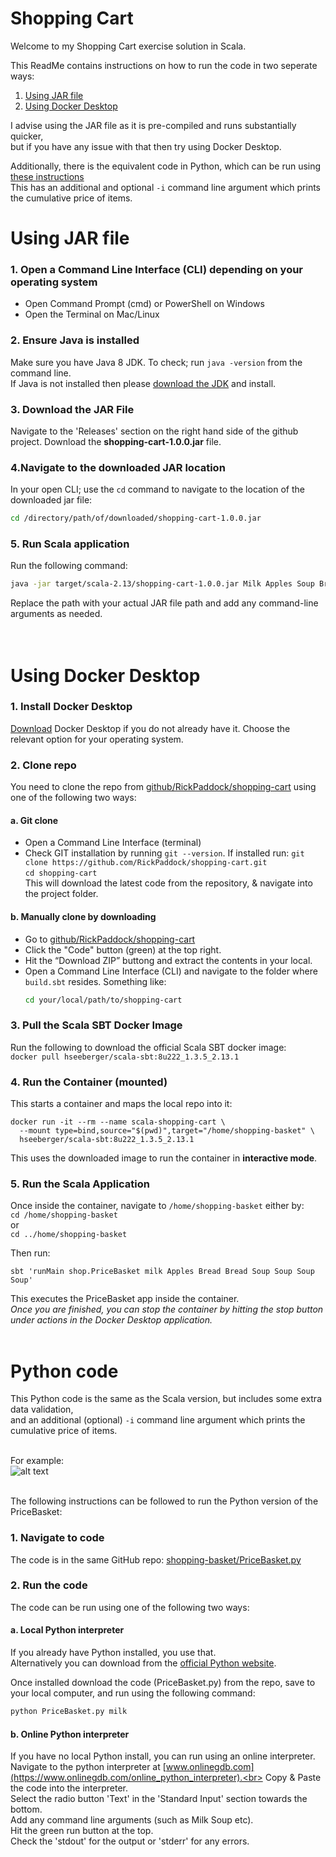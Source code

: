 # Shopping Cart
Welcome to my Shopping Cart exercise solution in Scala.<br>

This ReadMe contains instructions on how to run the code in two seperate ways:
1. [Using JAR file](#Using-JAR-file) 
2. [Using Docker Desktop](#Using-Docker-Desktop) 
 
I advise using the JAR file as it is pre-compiled and runs substantially quicker,<br> 
but if you have any issue with that then try using Docker Desktop.

Additionally, there is the equivalent code in Python, which can be run using [these instructions](#Python-code)<br>
This has an additional and optional `-i` command line argument which prints the cumulative price of items.

# Using JAR file

### 1. Open a Command Line Interface (CLI) depending on your operating system
- Open Command Prompt (cmd) or PowerShell on Windows
- Open the Terminal on Mac/Linux

### 2. Ensure Java is installed
Make sure you have Java 8 JDK. To check; run `java -version` from the command line.<br>
If Java is not installed then please [download the JDK](https://www.oracle.com/java/technologies/downloads/#java8) and install.

### 3. Download the JAR File
Navigate to the 'Releases' section on the right hand side of the github project.
Download the <b>shopping-cart-1.0.0.jar</b> file.<br>

### 4.Navigate to the downloaded JAR location 
In your open CLI; use the `cd` command to navigate to the location of the downloaded jar file:<br>
``` sh
cd /directory/path/of/downloaded/shopping-cart-1.0.0.jar
```

### 5. Run Scala application
Run the following command:<br>
``` sh
java -jar target/scala-2.13/shopping-cart-1.0.0.jar Milk Apples Soup Bread
```

Replace the path with your actual JAR file path and add any command-line arguments as needed.<br><br><br>

# Using Docker Desktop


### 1. Install Docker Desktop
[Download](https://www.docker.com/products/docker-desktop/) Docker Desktop if you do not already have it. Choose the relevant option for your operating system. 

### 2. Clone repo
You need to clone the repo from [github/RickPaddock/shopping-cart](https://github.com/RickPaddock/shopping-cart) using one of the following two ways:

#### a. Git clone
- Open a Command Line Interface (terminal)
- Check GIT installation by running `git --version`. If installed run:
```git clone https://github.com/RickPaddock/shopping-cart.git```<br>
```cd shopping-cart```<br>
This will download the latest code from the repository, & navigate into the project folder.

#### b. Manually clone by downloading

- Go to [github/RickPaddock/shopping-cart](https://github.com/RickPaddock/shopping-cart)
- Click the "Code" button (green) at the top right.
- Hit the “Download ZIP” buttong and extract the contents in your local.
- Open a Command Line Interface (CLI) and navigate to the folder where `build.sbt` resides. Something like:
  ```bash
  cd your/local/path/to/shopping-cart
  ```

### 3. Pull the Scala SBT Docker Image
Run the following to download the official Scala SBT docker image:<br>
```docker pull hseeberger/scala-sbt:8u222_1.3.5_2.13.1```

### 4. Run the Container (mounted)
This starts a container and maps the local repo into it:
```
docker run -it --rm --name scala-shopping-cart \
  --mount type=bind,source="$(pwd)",target="/home/shopping-basket" \
  hseeberger/scala-sbt:8u222_1.3.5_2.13.1
 ```
This uses the downloaded image to run the container in <b>interactive mode</b>.

### 5. Run the Scala Application
Once inside the container, navigate to `/home/shopping-basket` either by:<br>
`cd /home/shopping-basket`<br>
or<br>
`cd ../home/shopping-basket`<br>

Then run:

```
sbt 'runMain shop.PriceBasket milk Apples Bread Bread Soup Soup Soup Soup'
```

This executes the PriceBasket app inside the container.<br>
<i>Once you are finished, you can stop the container by hitting the stop button under actions in the Docker Desktop application.</i>
<br><br>


# Python code
This Python code is the same as the Scala version, but includes some extra data validation,<br>
and an additional (optional) `-i` command line argument which prints the cumulative price of items.<br><br>

For example:<br>
![alt text](Python_output_screenshot.png)

<br>
The following instructions can be followed to run the Python version of the PriceBasket:

### 1. Navigate to code
The code is in the same GitHub repo: [shopping-basket/PriceBasket.py](https://github.com/RickPaddock/shopping-cart/blob/main/shopping-basket/PriceBasket.py)

### 2. Run the code
The code can be run using one of the following two ways:

#### a. Local Python interpreter
If you already have Python installed, you use that. <br>
Alternatively you can download from the [official Python website](https://www.python.org/downloads/).

Once installed download the code (PriceBasket.py) from the repo, save to your local computer, and run using the following command:
```python
python PriceBasket.py milk
```
#### b. Online Python interpreter
If you have no local Python install, you can run using an online interpreter.<br>
Navigate to the python interpreter at [www.onlinegdb.com](https://www.onlinegdb.com/online_python_interpreter).<br>
Copy & Paste the code into the interpreter.<br>
Select the radio button 'Text' in the 'Standard Input' section towards the bottom.<br>
Add any command line arguments (such as Milk Soup etc).<br>
Hit the green run button at the top.<br>
Check the 'stdout' for the output or 'stderr' for any errors.<br>

